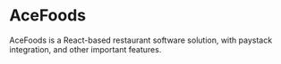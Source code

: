 # AceFoods
AceFoods is a React-based restaurant software solution, with paystack integration, and other important features.
